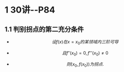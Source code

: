 # 1 30讲--P84



## 1.1 判别拐点的第二充分条件

* $$
  设f(x)在x=x_0的某领域内三阶可导
  $$

* $$
  且f''(x_0)=0,f'''(x_0)\neq0
  $$

* $$
  则(x_0,f(x_0))为拐点.
  $$



